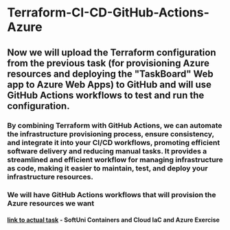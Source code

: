 # Terraform-CI-CD-GitHub-Actions-Azure

## Now we will upload the Terraform configuration from the previous task (for provisioning Azure resources and deploying the "TaskBoard" Web app to Azure Web Apps) to GitHub and will use GitHub Actions workflows to test and run the configuration.

### By combining Terraform with GitHub Actions, we can automate the infrastructure provisioning process, ensure consistency, and integrate it into your CI/CD workflows, promoting efficient software delivery and reducing manual tasks. It provides a streamlined and efficient workflow for managing infrastructure as code, making it easier to maintain, test, and deploy your infrastructure resources.

### We will have GitHub Actions workflows that will provision the Azure resources we want

#### [link to actual task](https://github.com/denidim/Containers-And-Cloud/tree/main/05.Infrastructure-As-Code/Exercise/06.terraform-with-CI-CD) - SoftUni Containers and Cloud IaC and Azure Exercise